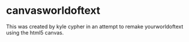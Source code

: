 # canvasworldoftext
This was created by kyle cypher in an attempt to remake yourworldoftext using the html5 canvas.
